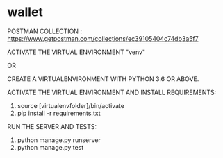 # wallet
POSTMAN COLLECTION : https://www.getpostman.com/collections/ec39105404c74db3a5f7

ACTIVATE THE VIRTUAL ENVIRONMENT "venv" 

OR

CREATE A VIRTUALENVIRONMENT WITH PYTHON 3.6 OR ABOVE.

ACTIVATE THE VIRTUAL ENVIRONMENT AND INSTALL REQUIREMENTS:
  1. source [virtualenvfolder]/bin/activate
  2. pip install -r requirements.txt
    
RUN THE SERVER AND TESTS:
  1. python manage.py runserver
  2. python manage.py test 
